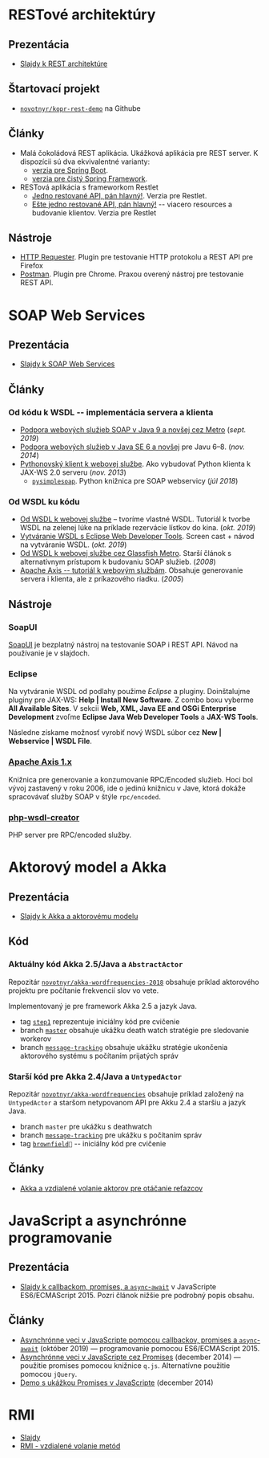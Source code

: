 RESTové architektúry
====================
Prezentácia
-----------

*	[Slajdy k REST architektúre](slides/kopr-rest-architektura.pdf)


Štartovací projekt
-------------------

*	[`novotnyr/kopr-rest-demo`](https://github.com/novotnyr/kopr-rest-demo) na Githube

Články
-------
*	Malá čokoládová REST aplikácia. Ukážková aplikácia pre REST server. K dispozícii sú dva ekvivalentné varianty:
	*	[verzia pre Spring Boot](http://ics.upjs.sk/~novotnyr/blog/2138/mala-cokoladova-spring-rest-aplikacia-list-milanovi). 
	*	[verzia pre čistý Spring Framework](http://ics.upjs.sk/~novotnyr/blog/1876/mala-cokoladova-spring-rest-aplikacia-list-martinovi).  
*	RESTová aplikácia s frameworkom Restlet	
	*	[Jedno restované API, pán hlavný!](http://ics.upjs.sk/~novotnyr/blog/772/jedno-restovane-api-a-la-restlet-pan-hlavny). Verzia pre Restlet.
	*	[Ešte jedno restované API, pán hlavný!](http://ics.upjs.sk/~novotnyr/blog/786/este-jedno-restovane-api-a-la-restlet-pan-hlavny-viacero-resources-a-klienti) -- viacero resources a budovanie klientov. Verzia pre Restlet


Nástroje
---------

*	[HTTP Requester](https://addons.mozilla.org/en-us/firefox/addon/httprequester/). Plugin pre testovanie HTTP protokolu a REST API pre Firefox
*	[Postman](https://chrome.google.com/webstore/detail/postman/fhbjgbiflinjbdggehcddcbncdddomop?hl=en). Plugin pre Chrome. Praxou overený nástroj pre testovanie REST API.

SOAP Web Services
=================

Prezentácia
-----------

*	[Slajdy k SOAP Web Services](slides/kopr-soap-web-services.pdf)

Články
------

### Od kódu k WSDL -- implementácia servera a klienta

*	[Podpora webových služieb SOAP v Java 9 a novšej cez Metro](https://novotnyr.github.io/scrolls/podpora-webovych-sluzieb-v-java-9-a-novsej/) (*sept. 2019*)
*	[Podpora webových služieb v Java SE 6 a novšej](http://ics.upjs.sk/~novotnyr/blog/1973/podpora-webovych-sluzieb-v-java-se-6-a-novsej) pre Javu 6–8.  (*nov. 2014*)
*	[Pythonovský klient k webovej službe](http://ics.upjs.sk/~novotnyr/blog/1481/pysimplesoap-pythonovsky-klient-k-webovej-sluzbe-jax-ws-2-0-2013). Ako vybudovať Python klienta k JAX-WS 2.0 serveru (*nov. 2013*)
	*	[`pysimplesoap`](https://github.com/pysimplesoap/pysimplesoap). Python knižnica pre SOAP webservicy (*júl 2018*)

### Od WSDL ku kódu

*	[Od WSDL k webovej službe](https://novotnyr.github.io/scrolls/od-wsdl-k-webovej-sluzbe-tvorime-vlastne-wsdl/) – tvoríme vlastné WSDL. Tutoriál k tvorbe WSDL na zelenej lúke na príklade rezervácie lístkov do kina. (*okt. 2019*)
*	[Vytváranie WSDL s Eclipse Web Developer Tools](https://novotnyr.github.io/scrolls/vytvaranie-wsdl-s-eclipse-web-developer-tools/). Screen cast + návod na vytváranie WSDL. (*okt. 2019*)
*	[Od WSDL k webovej službe cez Glassfish Metro](https://novotnyr.github.io/scrolls/od-wsdl-k-webovej-sluzbe-glassfish-metro/). Starší článok s alternatívnym prístupom k budovaniu SOAP služieb. (*2008*)
*	[Apache Axis -- tutoriál k webovým službám](http://ics.upjs.sk/~novotnyr/home/programovanie/java/axis-tutorial/axisTutorial.html). Obsahuje generovanie servera i klienta, ale z príkazového riadku. (*2005*)

Nástroje
---------

### SoapUI
[SoapUI](http://www.soapui.org/) je bezplatný nástroj na testovanie SOAP i REST API. Návod na používanie je v slajdoch.

### Eclipse

Na vytváranie WSDL od podlahy použime *Eclipse* a pluginy. Doinštalujme pluginy pre JAX-WS: **Help | Install New Software**. Z combo boxu vyberme **All Available Sites**. V sekcii **Web, XML, Java EE and OSGi Enterprise Development** zvoľme **Eclipse Java Web Developer Tools** a **JAX-WS Tools**.

Následne získame možnosť vyrobiť nový WSDL súbor cez **New | Webservice | WSDL File**.

### [Apache Axis 1.x](http://archive.apache.org/dist/ws/axis/1_4/)

Knižnica pre generovanie a konzumovanie RPC/Encoded služieb. Hoci bol vývoj zastavený v roku 2006, ide o jedinú knižnicu v Jave, ktorá dokáže spracovávať služby SOAP v štýle `rpc/encoded`.
	
### [php-wsdl-creator](https://code.google.com/archive/p/php-wsdl-creator/)
PHP server pre RPC/encoded služby.


Aktorový model a Akka
=====================

Prezentácia
-----------

*	[Slajdy k Akka a aktorovému modelu](slides/kopr-actors-akka.pdf)


Kód
---

### Aktuálny kód Akka 2.5/Java a `AbstractActor`
Repozitár [`novotnyr/akka-wordfrequencies-2018`](https://github.com/novotnyr/akka-wordfrequencies-2018) obsahuje príklad aktorového projektu pre počítanie frekvencií slov vo vete. 

Implementovaný je pre framework Akka 2.5 a jazyk Java.

* tag [`step1`](https://github.com/novotnyr/akka-wordfrequencies-2018/tree/step1) reprezentuje iniciálny kód pre cvičenie
* branch [`master`](https://github.com/novotnyr/akka-wordfrequencies-2018/tree/master) obsahuje ukážku death watch stratégie pre sledovanie workerov
* branch [`message-tracking`](https://github.com/novotnyr/akka-wordfrequencies-2018/tree/message-count-tracking) obsahuje ukážku stratégie ukončenia aktorového systému s počítaním prijatých správ

### Starší kód pre Akka 2.4/Java a `UntypedActor`
Repozitár [`novotnyr/akka-wordfrequencies`](https://github.com/novotnyr/akka-wordfrequencies) obsahuje príklad založený na `UntypedActor` a staršom netypovanom API pre Akku 2.4 a staršiu a jazyk Java.

*	branch `master` pre ukážku s deathwatch
*	branch [`message-tracking`](https://github.com/novotnyr/akka-wordfrequencies/tree/message-tracking) pre ukážku s počítaním správ
*	tag [`brownfield`](https://github.com/novotnyr/akka-wordfrequencies/tree/brownfield) -- iniciálny kód pre cvičenie

Články
------
*	[Akka a vzdialené volanie aktorov pre otáčanie reťazcov](http://ics.upjs.sk/~novotnyr/blog/1568/akka-a-vzdialene-volanie-aktorov-pre-otacanie-retazcov)

JavaScript a asynchrónne programovanie
=====================

Prezentácia
-----------

- [Slajdy k callbackom, promises, a `async`-`await`](slides/kopr-promises.pdf) v JavaScripte ES6/ECMAScript 2015. Pozri článok nižšie pre podrobný popis obsahu.

Články
------

*	[Asynchrónne veci v JavaScripte pomocou callbackov, promises a `async`-`await`](https://novotnyr.github.io/scrolls/asynchronne-veci-v-javascripte-callback-promise-async-await/) (október 2019) — programovanie pomocou ES6/ECMAScript 2015.
*	[Asynchrónne veci v JavaScripte cez Promises](http://ics.upjs.sk/~novotnyr/blog/1996/asynchronne-veci-v-javascripte-cez-promises) (december 2014) — použitie promises pomocou knižnice `q.js`. Alternatívne použitie pomocou `jQuery`. 
*	[Demo s ukážkou Promises v JavaScripte](http://ics.upjs.sk/~novotnyr/home/skola/konkurentne-programovanie/2014/promises-demo/) (december 2014)

RMI
===

*	[Slajdy](slides/kopr-rmi.pdf)
*	[RMI - vzdialené volanie metód](http://ics.upjs.sk/~novotnyr/wiki/Java/RMI)
